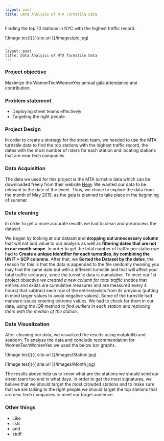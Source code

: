 ```yaml
---
layout: post
title: Data Analysis of MTA Turnstile Data
---
```


Finding the top 10 stations in NYC with the highest traffic record.

![Image test]({{ site.url }}/images/pic.jpg)


```
---
layout: post
title: Data Analysis of MTA Turnstile Data
---
```

### Project objective
Maximize the WomenTechWomenYes annual gala attendance and contribution.

### Problem statement
* Deploying street teams effectively
* Targeting the right people


### Project Design

In order to create a strategy for the street team, we needed to use the MTA turnstile data to find the top stations with the highest traffic record, the dates with the most number of riders for each station and locating stations that are near tech companies.


### Data Acquisition

The data we used for this project is the MTA turnstile data which can be downloaded freely from their website [Here]({{http://web.mta.info/developers/turnstile.html}}).
We wanted our data to be relevant to the date of the event. Thus, we chose to explore the data from the month of May 2019, as the gala is planned to take place in the beginning of summer.

### Data cleaning
In order to get a more accurate results we had to clean and preprocess the dataset.

We began by looking at our dataset and **dropping out unnecessary column** that will not add value to our analysis as well as **filtering dates that are not in our month scope**. In order to get the total number of traffic per station we had to **Create a unique identifier for each turnstiles, by combining the UNIT + SCP columns**. After that, we **Sorted the Dataset by the dates**, the reason for this is that the data is appended to the file randomly meaning you may find the same date but with a different turnstile and that will affect your total traffic accuracy, since the turnstile data is cumulative. To meet our 1st project objective *we created a new column for total traffic* (notice that entries and exists are cumulative measures and are measured every 4 hours) that subtract each row of the entries\exists from its previous (putting in mind larger values to avoid negative values). Some of the turnstile had malware issues entering extreme values. We had to check for them in our data, *using the IQR method to find outliers in each station and replacing them with the median of the station*.

### Data Visualization
After cleaning our data, we visualized the results using matplotlib and seaborn.
To analyze the data and conclude recommendation for WomenTechWomenYes we used the below bar graphs.

![Image test]({{ site.url }}/images/Station.jpg)

![Image test]({{ site.url }}/images/Month.jpg)



The results above help us to know what are the stations we should send our street team too and in what days. In order to get the most signatures, we believe that we should target the most crowded stations and to make sure that we are talking to the right people we should target the top stations that are near tech companies to meet our target audience.


### Other things
* Like
* lists
* and
* stuff
